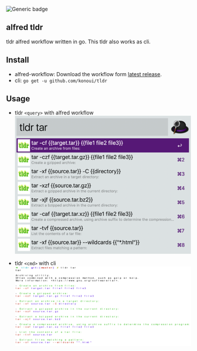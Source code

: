 ![Generic badge](https://github.com/konoui/tldr/workflows/test/badge.svg)

## alfred tldr
tldr alfred workflow written in go.
This tldr also works as cli.

## Install
- alfred-workflow: Download the workflow form [latest release](https://github.com/konoui/tldr/releases).
- cli: `go get -u github.com/konoui/tldr`

## Usage
- tldr `<query>` with alfred workflow
![alfred-tldr](./alfred-tldr.png)

-  tldr `<cmd>` with cli
![cli-tldr](./cli-tldr.png)
